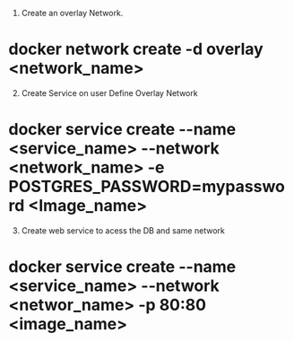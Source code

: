 1. Create an overlay Network.
# docker network create -d overlay <network_name>

2. Create Service on user Define Overlay Network
# docker service create --name <service_name> --network <network_name> -e POSTGRES_PASSWORD=mypassword <Image_name>

3. Create web service to acess the DB and same network
#  docker service create --name <service_name> --network <networ_name> -p 80:80 <image_name>



